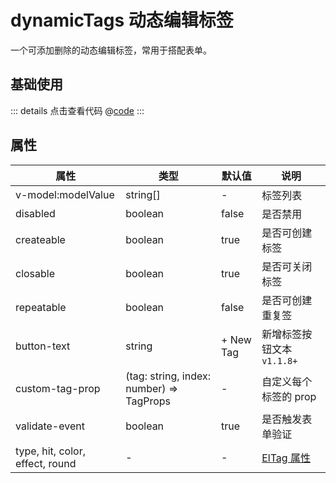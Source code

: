 # dynamicTags 动态编辑标签

一个可添加删除的动态编辑标签，常用于搭配表单。

## 基础使用

<ClientOnly><dynamicTags/></ClientOnly>

::: details 点击查看代码
@[code](@example/dynamicTags.vue)
:::

## 属性

| 属性                            | 类型                                     | 默认值    | 说明                                                                                   |
| ------------------------------- | ---------------------------------------- | --------- | -------------------------------------------------------------------------------------- |
| v-model:modelValue              | string[]                                 | -         | 标签列表                                                                               |
| disabled                        | boolean                                  | false     | 是否禁用                                                                               |
| createable                      | boolean                                  | true      | 是否可创建标签                                                                         |
| closable                        | boolean                                  | true      | 是否可关闭标签                                                                         |
| repeatable                      | boolean                                  | false     | 是否可创建重复签                                                                       |
| button-text                     | string                                   | + New Tag | 新增标签按钮文本`v1.1.8+`                                                              |
| custom-tag-prop                 | (tag: string, index: number) => TagProps | -         | 自定义每个标签的 prop                                                                  |
| validate-event                  | boolean                                  | true      | 是否触发表单验证                                                                       |
| type, hit, color, effect, round | -                                        | -         | [ElTag 属性](https://element-plus.org/zh-CN/component/tag.html#tag-%E5%B1%9E%E6%80%A7) |
